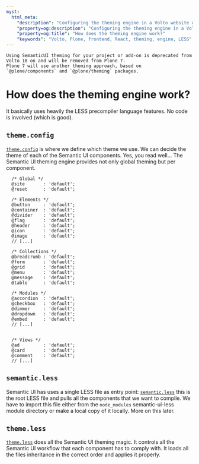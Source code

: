 ```yaml
---
myst:
  html_meta:
    "description": "Configuring the theming engine in a Volto website using LESS and Semantic UI."
    "property=og:description": "Configuring the theming engine in a Volto website using LESS and Semantic UI."
    "property=og:title": "How does the theming engine work?"
    "keywords": "Volto, Plone, frontend, React, theming, engine, LESS"
---
```


```{deprecated} Volto 18
Using SemanticUI theming for your project or add-on is deprecated from Volto 18 on and will be removed from Plone 7.
Plone 7 will use another theming approach, based on `@plone/components` and `@plone/theming` packages.
```

# How does the theming engine work?

It basically uses heavily the LESS precompiler language features. No code is involved (which is good).

## `theme.config`

[`theme.config`](https://github.com/Semantic-Org/Semantic-UI/blob/master/src/theme.config.example) is where we define which theme we use. We can decide the theme of each of the Semantic UI components. Yes, you read well... The Semantic UI theming engine provides not only global theming but per component.

```less
  /* Global */
  @site       : 'default';
  @reset      : 'default';

  /* Elements */
  @button     : 'default';
  @container  : 'default';
  @divider    : 'default';
  @flag       : 'default';
  @header     : 'default';
  @icon       : 'default';
  @image      : 'default';
  // [...]

  /* Collections */
  @breadcrumb : 'default';
  @form       : 'default';
  @grid       : 'default';
  @menu       : 'default';
  @message    : 'default';
  @table      : 'default';

  /* Modules */
  @accordion  : 'default';
  @checkbox   : 'default';
  @dimmer     : 'default';
  @dropdown   : 'default';
  @embed      : 'default';
  // [...]


  /* Views */
  @ad         : 'default';
  @card       : 'default';
  @comment    : 'default';
  // [...]

```

## `semantic.less`

Semantic UI has uses a single LESS file as entry point: [`semantic.less`](https://github.com/Semantic-Org/Semantic-UI/tree/master/src/themes) this is the root LESS file and pulls all the components that we want to compile. We have to import this file either from the `node_modules` semantic-ui-less module directory or make a local copy of it locally. More on this later.

## `theme.less`

[`theme.less`](https://github.com/Semantic-Org/Semantic-UI/blob/master/src/theme.less) does all the Semantic UI theming magic. It controls all the Semantic UI workflow that each component has to comply with. It loads all the files inheritance in the correct order and applies it properly.
